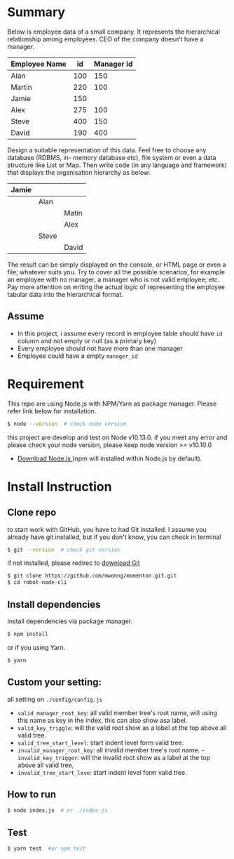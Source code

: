 # Summary
Below is employee data of a small company.
It represents the hierarchical relationship among employees. CEO of the company doesn't have a manager.

| Employee Name | id | Manager id |
| ----- | -----| ----|
| Alan | 100 | 150 |
| Martin | 220 | 100 |
| Jamie | 150 | |
| Alex | 275 | 100 |
| Steve | 400 | 150 |
| David | 190 | 400 |

Design a suitable representation of this data. Feel free to choose any database (RDBMS, in- memory database etc), file system or even a data structure like List or Map. Then write code (in any language and framework) that displays the organisation hierarchy as below:

| Jamie | | |
| ----- | ----- | ---- |
| | Alan | |
| | | Matin |
| | | Alex |
| | Steve | |
| | | David |

The result can be simply displayed on the console, or HTML page or even a file; whatever suits you.
Try to cover all the possible scenarios, for example an employee with no manager, a manager who is not valid employee; etc.
Pay more attention on writing the actual logic of representing the employee tabular data into the hierarchical format.

## Assume
- In this project, i assume every record in employee table should have `id` column and not empty or null (as a primary key)
- Every employee should not have more than one manager
- Employee could have a empty `manager_id`

# Requirement
This repo are using Node.js with NPM/Yarn as package manager. Please refer link below for installation.

```bash
$ node --version  # check node version
```
this project are develop and test on Node v10.13.0. if you meet any error and please check your node version, please keep node version >= v10.10.0

- [Download Node.js ](https://nodejs.org/en/download/) (npm will installed within Node.js by default).

# Install Instruction

## Clone repo
to start work with GitHub, you have to had Git installed. I assume you already have git installed, but if you don't know, you can check in terminal

```bash
$ git --version  # check git version
```

if not installed, please redirec to [download Git](https://git-scm.com/downloads)

```bash
$ git clone https://github.com/mwonng/momenton.git.git
$ cd robot-node-cli
```
## Install dependencies

Install dependencies via package manager.

```bash
$ npm install
```

or if you using Yarn.

```bash
$ yarn
```
## Custom your setting:

all setting on `./config/config.js`

- `valid_manager_root_key`: all valid member tree's root name, will using this name as key in the index, this can also show asa label.
- `valid_key_triggle`: will the valid root show as a label at the top above all valid tree.
- `valid_tree_start_level`: start indent level form valid tree.
- `invalid_manager_root_key`: all invalid member tree's root name.
-`invalid_key_trigger`: will the invalid root show as a label at the top above all valid tree,
- `invalid_tree_start_leve`: start indent level form valid tree.

## How to run

```bash
$ node index.js  # or ./index.js
```

## Test

```bash
$ yarn test  #or npm test
```